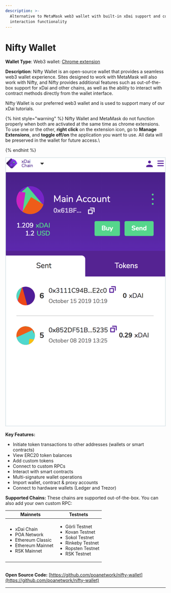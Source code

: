 ```yaml
---
description: >-
  Alternative to MetaMask web3 wallet with built-in xDai support and contract
  interaction functionality
---
```


# Nifty Wallet

**Wallet Type**: Web3 wallet: [Chrome extension](https://chrome.google.com/webstore/detail/nifty-wallet/jbdaocneiiinmjbjlgalhcelgbejmnid?hl=en)

**Description**:  Nifty Wallet is an open-source wallet that provides a seamless web3 wallet experience. Sites designed to work with MetaMask will also work with Nifty, and Nifty provides additional features such as out-of-the-box support for xDai and other chains, as well as the ability to interact with contract methods directly from the wallet interface.

Nifty Wallet is our preferred web3 wallet and is used to support many of our xDai tutorials.&#x20;

{% hint style="warning" %}
Nifty Wallet and MetaMask do not function properly when both are activated at the same time as chrome extensions. To use one or the other, **right click** on the extension icon, go to **Manage Extensions**, and **toggle off/on** the application you want to use. All data will be preserved in the wallet for future access.\

{% endhint %}

![Nifty Wallet connected to the xDai Chain](../../.gitbook/assets/Nifty-1.png)

**Key Features:**&#x20;

* Initiate token transactions to other addresses (wallets or smart contracts)
* View ERC20 token balances
* Add custom tokens
* Connect to custom RPCs
* Interact with smart contracts
* Multi-signature wallet operations
* Import wallet, contract & proxy accounts
* Connect to hardware wallets (Ledger and Trezor)

**Supported Chains:** These chains are supported out-of-the-box. You can also add your own custom RPC:

| **Mainnets**                                                                                                                  | **Testnets**                                                                                                                                               |
| ----------------------------------------------------------------------------------------------------------------------------- | ---------------------------------------------------------------------------------------------------------------------------------------------------------- |
| <p></p><ul><li>xDai Chain</li><li>POA Network</li><li>Ethereum Classic</li><li>Ethereum Mainnet</li><li>RSK Mainnet</li></ul> | <p></p><ul><li>Görli Testnet </li><li>Kovan Testnet</li><li>Sokol Testnet </li><li>Rinkeby Testnet </li><li>Ropsten Testnet </li><li>RSK Testnet</li></ul> |

\
**Open Source Code:** [https://github.com/poanetwork/nifty-wallet](https://github.com/poanetwork/nifty-wallet)



****
